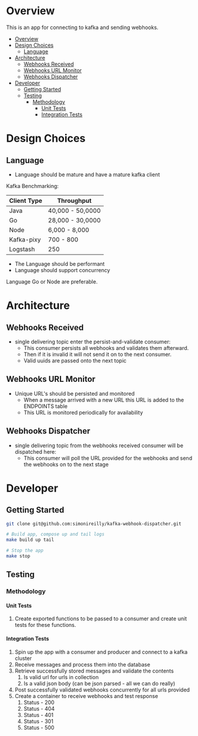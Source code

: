 # Overview

This is an app for connecting to kafka and sending webhooks.

- [Overview](#Overview)
- [Design Choices](#Design-Choices)
  - [Language](#Language)
- [Architecture](#Architecture)
  - [Webhooks Received](#Webhooks-Received)
  - [Webhooks URL Monitor](#Webhooks-URL-Monitor)
  - [Webhooks Dispatcher](#Webhooks-Dispatcher)
- [Developer](#Developer)
  - [Getting Started](#Getting-Started)
  - [Testing](#Testing)
    - [Methodology](#Methodology)
      - [Unit Tests](#Unit-Tests)
      - [Integration Tests](#Integration-Tests)
      
# Design Choices

## Language

- Language should be mature and have a mature kafka client

Kafka Benchmarking:

| Client Type | Throughput       |
|-------------|------------------|
| Java        | 40,000 - 50,0000 |
| Go          | 28,000 - 30,0000 |
| Node        | 6,000 - 8,000   |
| Kafka-pixy  | 700 - 800        |
| Logstash    | 250              |

- The Language should be performant
- Language should support concurrency

Language Go or Node are preferable.

# Architecture

## Webhooks Received

- single delivering topic enter the persist-and-validate consumer:
    - This consumer persists all webhooks and validates them afterward.
    - Then if it is invalid it will not send it on to the next consumer.
    - Valid uuids are passed onto the next topic

## Webhooks URL Monitor

- Unique URL's should be persisted and monitored
    - When a message arrived with a new URL this URL is added to the ENDPOINTS table
    - This URL is monitored periodically for availability

## Webhooks Dispatcher

- single delivering topic from the webhooks received consumer will be dispatched here:
    - This consumer will poll the URL provided for the webhooks and send the webhooks on to the next stage
    

# Developer

## Getting Started

```bash
git clone git@github.com:simonireilly/kafka-webhook-dispatcher.git

# Build app, compose up and tail logs
make build up tail

# Stop the app
make stop
```

## Testing

### Methodology

#### Unit Tests

1. Create exported functions to be passed to a consumer and create unit tests for these functions.

#### Integration Tests

1. Spin up the app with a consumer and producer and connect to a kafka cluster
2. Receive messages and process them into the database
3. Retrieve successfully stored messages and validate the contents
   1. Is valid url for urls in collection
   2. Is a valid json body (can be json parsed - all we can do really)
4. Post successfully validated webhooks concurrently for all urls provided
5. Create a container to receive webhooks and test response
   1. Status - 200
   2. Status - 404
   3. Status - 401
   4. Status - 301
   5. Status - 500
